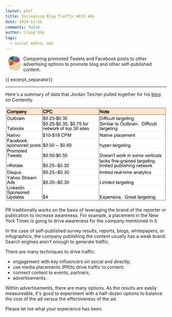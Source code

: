 ```yaml
---
layout: post
title: Increasing Blog Traffic With Ads
date: 2014-11-16
comments: false
author: Craig Oda
tags:
  - social media, ads
---
```

<img src = "/img/blog/header/marketer.jpg" height = "50" hspace="3" align="left">
Comparing promoted Tweets and Facebook posts to other advertising options to promote blog and other self-published content.

{{ excerpt_separator}}

---

Here's a summary of data that Jordan Teicher pulled together for his
[blog][teicher] on Contently.

![Costs of Content Marketing](/img/blog/2014/11/content_marketing.png)

PR traditionally works on the basis of leveraging the brand of the 
reporter or publication to increase awareness.  For example, a placement 
in the New York Times is going to drive awareness for the company 
mentioned in it.  

In the case of self-published survey results, reports, 
blogs, whitepapers, or infographics, the company publishing the content
usually has a weak brand.  Search engines aren't enough to generate
traffic.  

There are many techniques to drive traffic:

- engagement with key influencers on social and directly;
- use media placements (PR)to drive traffic to content;
- connect content to events, partners;
- advertisements.

Within advertisements, there are many options.  As the results are
easily measureable, it's good to experiment with a half-dozen 
options to balance the cost of the ad versus the effectiveness
of the ad.

Please let me what your experience has been.

[teicher]: http://contently.com/strategist/2014/04/10/the-pros-cons-and-costs-of-the-top-10-content-distribution-platforms/

